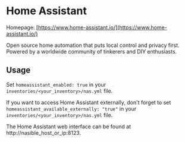# Home Assistant

Homepage: [https://www.home-assistant.io/](https://www.home-assistant.io/)

Open source home automation that puts local control and privacy first. Powered by a worldwide community of tinkerers and DIY enthusiasts.

## Usage

Set `homeassistant_enabled: true` in your `inventories/<your_inventory>/nas.yml` file.

If you want to access Home Assistant externally, don't forget to set `homeassistant_available_externally: "true"` in your `inventories/<your_inventory>/nas.yml` file.

The Home Assistant web interface can be found at http://nasible_host_or_ip:8123.
